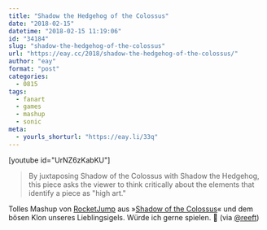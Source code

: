 ```yaml
---
title: "Shadow the Hedgehog of the Colossus"
date: "2018-02-15"
datetime: "2018-02-15 11:19:06"
id: "34184"
slug: "shadow-the-hedgehog-of-the-colossus"
url: "https://eay.cc/2018/shadow-the-hedgehog-of-the-colossus/"
author: "eay"
format: "post"
categories:
  - 0815
tags:
  - fanart
  - games
  - mashup
  - sonic
meta:
  - yourls_shorturl: "https://eay.li/33q"
---
```


\[youtube id="UrNZ6zKabKU"\]

> By juxtaposing Shadow of the Colossus with Shadow the Hedgehog, this piece asks the viewer to think critically about the elements that identify a piece as "high art."

Tolles Mashup von [RocketJump](https://www.rocketjump.com/) aus »[Shadow of the Colossus](https://www.amazon.de/exec/obidos/ASIN/B072R24R1W/eayznet-21)« und dem bösen Klon unseres Lieblingsigels. Würde ich gerne spielen. 🦔 (via [@reeft](https://twitter.com/reeft))
